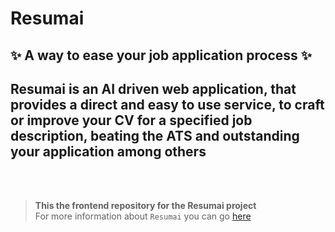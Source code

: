 # Resumai
## :sparkles: A way to ease your job application process :sparkles:

**Resumai is an AI driven web application, that provides a direct and easy to use service, to craft or improve your CV for a specified job description, beating the ATS and outstanding your application among others**
---
<br>
<br>

> **This the frontend repository for the Resumai project** <br> For more information about `Resumai` you can go [here](https://github.com/mojtabababiker/resumai)

